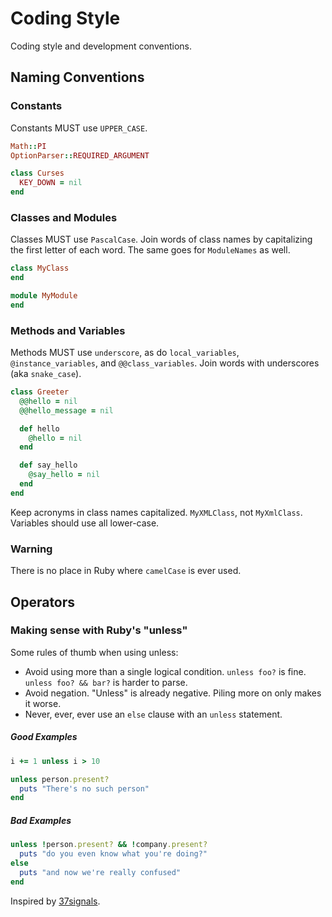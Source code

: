 # Coding Style

Coding style and development conventions.

## Naming Conventions

### Constants

Constants MUST use `UPPER_CASE`.

```ruby
Math::PI
OptionParser::REQUIRED_ARGUMENT

class Curses
  KEY_DOWN = nil
end
```

### Classes and Modules

Classes MUST use `PascalCase`. Join words of class names by capitalizing the first letter of each word. The same goes for `ModuleNames` as well.

```ruby
class MyClass
end

module MyModule
end
```

### Methods and Variables

Methods MUST use `underscore`, as do `local_variables`, `@instance_variables`, and `@@class_variables`. Join words with underscores (aka `snake_case`).

```ruby
class Greeter
  @@hello = nil
  @@hello_message = nil

  def hello
    @hello = nil
  end

  def say_hello
    @say_hello = nil
  end
end
```

Keep acronyms in class names capitalized. `MyXMLClass`, not `MyXmlClass`. Variables should use all lower-case.

### Warning

There is no place in Ruby where `camelCase` is ever used.


## Operators

### Making sense with Ruby's "unless" 

Some rules of thumb when using unless:

* Avoid using more than a single logical condition. `unless foo?` is fine. `unless foo? && bar?` is harder to parse.
* Avoid negation. "Unless" is already negative. Piling more on only makes it worse.
* Never, ever, ever use an `else` clause with an `unless` statement.

##### Good Examples

```ruby
i += 1 unless i > 10

unless person.present?
  puts "There's no such person" 
end
```

##### Bad Examples

```ruby
unless !person.present? && !company.present?
  puts "do you even know what you're doing?" 
else
  puts "and now we're really confused" 
end
```

Inspired by [37signals][1].


  [1]: http://37signals.com/svn/posts/2699-making-sense-with-rubys-unless
